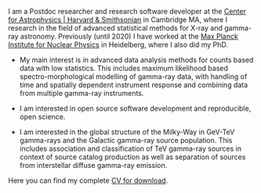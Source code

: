I am a Postdoc researcher and research software developer at the [Center for Astrophysics | Harvard & Smithsonian](https://www.cfa.harvard.edu) in Cambridge MA, where I research in the field of advanced statistical methods for X-ray and gamma-ray astronomy. Previously (until 2020) I have worked at the [Max Planck Institute for Nuclear Physics](https://www.mpi-hd.mpg.de/mpi/de/) in Heidelberg, where I also did my PhD.

- My main interest is in advanced data analysis methods for counts based data with low statistics. This includes maximum likelihood based spectro-morphological modelling of gamma-ray data, with handling of time and spatially dependent instrument response and combining data from multiple gamma-ray instruments.

- I am interested in open source software development and reproducible, open science.

- I am interested in the global structure of the Milky-Way in GeV-TeV gamma-rays and the Galactic gamma-ray source population. This includes association and classification of TeV gamma-ray sources in context of source catalog production as well as separation of sources from interstellar diffuse gamma-ray emission.


Here you can find my complete [CV for download](https://github.com/adonath/adonath-cv/raw/build/adonath-cv.pdf).